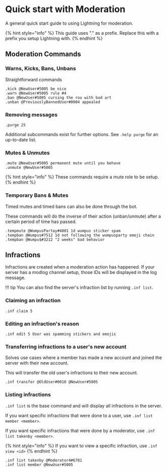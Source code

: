 # Quick start with Moderation

A general quick start guide to using Lightning for moderation.


{% hint style="info" %}
This guide uses "." as a prefix. Replace this with a prefix you setup Lightning with.
{% endhint %}


## Moderation Commands

### Warns, Kicks, Bans, Unbans

Straightforward commands

```
.kick @NewUser#5005 be nice
.warn @NewUser#5005 rule #4
.ban @NewUser#5005 cursing the roo with bad art
.unban @PreviouslyBannedUser#0004 appealed
```

### Removing messages

`.purge 25`

Additional subcommands exist for further options. See `.help purge` for an up-to-date list.


### Mutes & Unmutes

```
.mute @NewUser#5005 permanent mute until you behave
.unmute @NewUser#5005
```

{% hint style="info" %}
These commands require a mute role to be setup.
{% endhint %}

### Temporary Bans & Mutes

Timed mutes and timed bans can also be done through the bot.

These commands will do the inverse of their action (unban/unmute) after a certain period of time has passed.

```
.tempmute @WumpusPartay#4001 1d wumpus sticker spam
.tempban @Wumpus#7512 1d not following the wumpusparty emoji chain
.tempban @Wumpu$#3212 "2 weeks" bad behavior
```

## Infractions

Infractions are created when a moderation action has happened.
If your server has a modlog channel setup, those IDs will be displayed in the log message.

!!! tip
    You can also find the server's infraction list by running `.inf list`.

### Claiming an infraction

`.inf claim 5`

### Editing an infraction's reason

`.inf edit 5 User was spamming stickers and emojis`

### Transferring infractions to a user's new account

Solves use cases where a member has made a new account and joined the server with their new account.

This will transfer the old user's infractions to their new account.

```
.inf transfer @OldUser#0010 @NewUser#5005
```

### Listing infractions

`.inf list` is the base command and will display all infractions in the server.

If you want specific infractions that were done to a user, use `.inf list member <member>`.

If you want specific infractions that were done by a moderator, use `.inf list takenby <member>`.


{% hint style="info" %}
If you want to view a specific infraction, use `.inf view <id>`
{% endhint %}

```
.inf list takenby @Moderator4#6781
.inf list member @NewUser#5005
```


